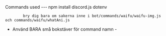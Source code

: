 Commands used --- npm install discord.js dotenv

            bry dig bara om sakerna inne i bot/commands/waifu/waifu-img.js och commands/waifu/whatAni.js

- Använd BARA små bokstäver för command namn -
